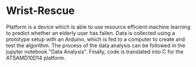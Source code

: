 # Wrist-Rescue
Platform is a device which is able to use resource efficient machine learning to predict whether an elderly user has fallen.
Data is collected using a prototype setup with an Arduino, which is fed to a computer to create and test the algorithm.
The process of the data analysis can be followed in the jupyter notebook "Data Analysis".
Finally, code is translated into C for the ATSAMD10D14 platform.
